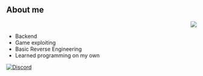 ## About me
<img align="right" src="https://github-readme-stats-one-bice.vercel.app/api?username=chadlrnsn&theme=tokyo&show_icons=true&hide_border=true&bg_color=00000000&include_all_commits=true" />
</br>

- Backend
- Game exploiting
- Basic Reverse Engineering
- Learned programming on my own

<a href="https://discord.com/users/260781677708574721"><img src="https://lanyard.cnrad.dev/api/260781677708574721?borderRadius=20px&bg=00000000" alt="Discord" /></a>

<!--
**chadlrnsn/chadlrnsn** is a ✨ _special_ ✨ repository because its `README.md` (this file) appears on your GitHub profile.

Here are some ideas to get you started:

- 🔭 I’m currently working on ...
- 🌱 I’m currently learning ...
- 👯 I’m looking to collaborate on ...
- 🤔 I’m looking for help with ...
- 💬 Ask me about ...
- 📫 How to reach me: ...
- 😄 Pronouns: ...
- ⚡ Fun fact: ...
-->
